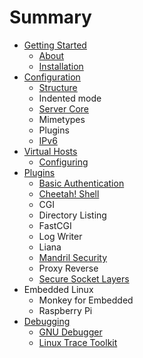 # Summary

* [Getting Started](getting_started/README.md)
    * [About](getting_started/about.md)
    * [Installation](getting_started/installation.md)
* [Configuration](configuration/README.md)
    * [Structure](configuration/structure.md)
    * Indented mode
    * [Server Core](configuration/server.md)
    * Mimetypes
    * Plugins
    * [IPv6](configuration/ipv6.md)
* [Virtual Hosts](virtualhosts/README.md)
    * [Configuring](virtualhosts/configuring.md)
* [Plugins](plugins/README.md)
    * [Basic Authentication](plugins/basic_auth.md)
    * [Cheetah! Shell](plugins/cheetah_shell.md)
    * CGI
    * Directory Listing
    * FastCGI
    * Log Writer
    * Liana
    * [Mandril Security](plugins/mandril_security.md)
    * Proxy Reverse
    * [Secure Socket Layers](plugins/polarssl.md)
* Embedded Linux
    * Monkey for Embedded
    * Raspberry Pi
* [Debugging](debugging/README.md)
    * [GNU Debugger](debugging/gdb.md)
    * [Linux Trace Toolkit](debugging/lttng.md)
